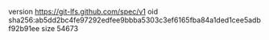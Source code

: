 version https://git-lfs.github.com/spec/v1
oid sha256:ab5dd2bc4fe97292edfee9bbba5303c3ef6165fba84a1ded1cee5adbf92b91ee
size 54673
